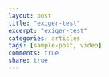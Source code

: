 ```yaml
---
layout: post
title: "exiger-test"
excerpt: "exiger-test"
categories: articles
tags: [sample-post, video]
comments: true
share: true
---
```

<div class="apester-media" data-media-id="5f47868cb55cb3791faf1da3" height="512"></div><script async src="https://static.apester.com/js/sdk/latest/apester-sdk.js"></script>
